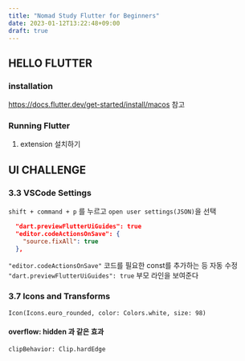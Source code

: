 ```yaml
---
title: "Nomad Study Flutter for Beginners"
date: 2023-01-12T13:22:48+09:00
draft: true
---
```


## HELLO FLUTTER

### installation

https://docs.flutter.dev/get-started/install/macos 참고

### Running Flutter

1. extension 설치하기

## UI CHALLENGE

### 3.3 VSCode Settings

`shift + command + p` 를 누르고 `open user settings(JSON)`을 선택

```Json
  "dart.previewFlutterUiGuides": true
  "editor.codeActionsOnSave": {
    "source.fixAll": true
  },
```

`"editor.codeActionsOnSave"` 코드를 필요한 const를 추가하는 등 자동 수정
`"dart.previewFlutterUiGuides": true` 부모 라인을 보여준다

### 3.7 Icons and Transforms

`Icon(Icons.euro_rounded, color: Colors.white, size: 98)`

#### overflow: hidden 과 같은 효과

`clipBehavior: Clip.hardEdge`
